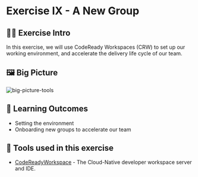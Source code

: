 # Exercise IX - A New Group

## 👨‍🍳 Exercise Intro

In this exercise, we will use CodeReady Workspaces (CRW) to set up our working environment, and accelerate the delivery
life cycle of our team.

## 🖼️ Big Picture

![big-picture-tools](../1-the-manual-menace/images/big-picture-tools.jpg)

## 🔮 Learning Outcomes

* Setting the environment
* Onboarding new groups to accelerate our team

## 🔨 Tools used in this exercise

* <span style="color:blue;">[CodeReadyWorkspace](https://developers.redhat.com/products/openshift-dev-spaces/overview/)</span> - The Cloud-Native developer workspace server and IDE.
